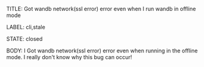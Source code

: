 TITLE:
Got wandb network(ssl error) error even when I run wandb in offline mode

LABEL:
cli,stale

STATE:
closed

BODY:
I Got wandb network(ssl error) error even when running in the offline mode.
I really don't know why this bug can occur!



